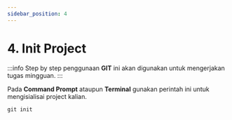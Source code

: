 ```yaml
---
sidebar_position: 4
---
```



# 4. Init Project

:::info
Step by step penggunaan **GIT** ini akan digunakan untuk mengerjakan tugas mingguan.
:::

Pada **Command Prompt** ataupun **Terminal** gunakan perintah ini untuk mengisialisai project kalian.

```shell
git init
```
